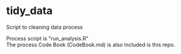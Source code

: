 # tidy_data
Script to cleaning data process

Process script is "run_analysis.R"<br />
The process Code Book (CodeBook.md) is also included is this repo.
